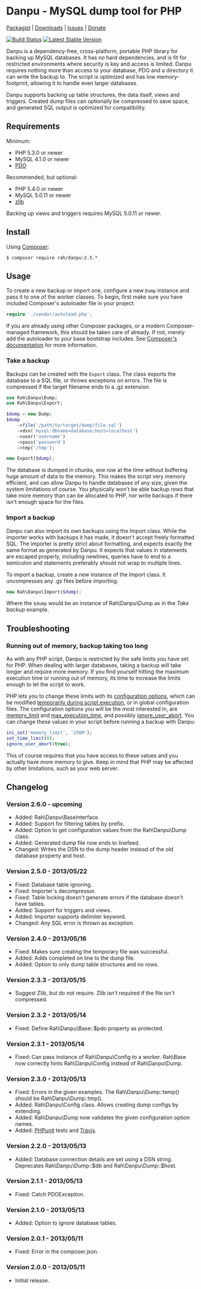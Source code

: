Danpu - MySQL dump tool for PHP
=========

[Packagist](https://packagist.org/packages/rah/danpu) | [Downloads](https://github.com/gocom/danpu/releases) | [Issues](https://github.com/gocom/danpu/issues) | [Donate](http://rahforum.biz/donate/danpu)

[![Build Status](https://travis-ci.org/gocom/danpu.png?branch=master)](https://travis-ci.org/gocom/danpu) [![Latest Stable Version](https://poser.pugx.org/rah/danpu/v/stable.png)](https://packagist.org/packages/rah/danpu)

Danpu is a dependency-free, cross-platform, portable PHP library for backing up MySQL databases. It has no hard dependencies, and is fit for restricted environments where security is key and access is limited. Danpu requires nothing more than access to your database, PDO and a directory it can write the backup to. The script is optimized and has low memory-footprint, allowing it to handle even larger databases.

Danpu supports backing up table structures, the data itself, views and triggers. Created dump files can optionally be compressed to save space, and generated SQL output is optimized for compatibility.

Requirements
---------

Minimum:

* PHP 5.3.0 or newer
* MySQL 4.1.0 or newer
* [PDO](http://php.net/pdo)

Recommended, but optional:

* PHP 5.4.0 or newer
* MySQL 5.0.11 or newer
* [zlib](http://www.php.net/manual/en/book.zlib.php)

Backing up views and triggers requires MySQL 5.0.11 or newer.

Install
---------

Using [Composer](http://getcomposer.org):

    $ composer require rah/danpu:2.5.*

Usage
---------

To create a new backup or import one, configure a new ```Dump``` instance and pass it to one of the worker classes. To begin, first make sure you have included Composer's autoloader file in your project:

```php
require './vendor/autoload.php';
```

If you are already using other Composer packages, or a modern Composer-managed framework, this should be taken care of already. If not, merely add the autoloader to your base bootstrap includes. See [Composer's documentation](http://getcomposer.org) for more information.

### Take a backup

Backups can be created with the ```Export``` class. The class exports the database to a SQL file, or throws exceptions on errors. The file is compressed if the target filename ends to a .gz extension.

```php
use Rah\Danpu\Dump;
use Rah\Danpu\Export;

$dump = new Dump;
$dump
    ->file('/path/to/target/dump/file.sql')
    ->dsn('mysql:dbname=database;host=localhost')
    ->user('username')
    ->pass('password')
    ->tmp('/tmp');

new Export($dump);
```

The database is dumped in chunks, one row at the time without buffering huge amount of data to the memory. This makes the script very memory efficient, and can allow Danpu to handle databases of any size, given the system limitations of course. You physically won't be able backup rows that take more memory than can be allocated to PHP, nor write backups if there isn't enough space for the files.

### Import a backup

Danpu can also import its own backups using the Import class. While the importer works with backups it has made, it doesn't accept freely formatted SQL. The importer is pretty strict about formatting, and expects exactly the same format as generated by Danpu. It expects that values in statements are escaped properly, including newlines, queries have to end to a semicolon and statements preferably should not wrap to multiple lines.

To import a backup, create a new instance of the Import class. It uncompresses any .gz files before importing.

```php
new Rah\Danpu\Import($dump);
```

Where the ```$dump``` would be an instance of Rah\Danpu\Dump as in the *Take backup* example.

Troubleshooting
---------

### Running out of memory, backup taking too long

As with any PHP script, Danpu is restricted by the safe limits you have set for PHP. When dealing with larger databases, taking a backup will take longer and require more memory. If you find yourself hitting the maximum execution time or running out of memory, its time to increase the limits enough to let the script to work.

PHP lets you to change these limits with its [configuration options](http://php.net/manual/en/ini.core.php), which can be modified [temporarily during script execution](http://php.net/manual/en/function.ini-set.php), or in global configuration files. The configuration options you will be the most interested in, are [memory_limit](http://www.php.net/manual/en/ini.core.php#ini.memory-limit) and [max_execution_time](http://www.php.net/manual/en/info.configuration.php#ini.max-execution-time), and possibly [ignore_user_abort](http://php.net/manual/en/function.ignore-user-abort.php). You can change these values in your script before running a backup with Danpu:

```php
ini_set('memory_limit', '256M');
set_time_limit(0);
ignore_user_abort(true);
```

This of course requires that you have access to these values and you actually have more memory to give. Keep in mind that PHP may be affected by other limitations, such as your web server.

Changelog
---------

### Version 2.6.0 - upcoming

* Added: Rah\Danpu\BaseInterface.
* Added: Support for filtering tables by prefix.
* Added: Option to get configuration values from the Rah\Danpu\Dump class.
* Added: Generated dump file now ends to linefeed.
* Changed: Writes the DSN to the dump header instead of the old database property and host.

### Version 2.5.0 - 2013/05/22

* Fixed: Database table ignoring.
* Fixed: Importer's decompressor.
* Fixed: Table locking doesn't generate errors if the database doesn't have tables.
* Added: Support for triggers and views.
* Added: Importer supports delimiter keyword.
* Changed: Any SQL error is thrown as exception.

### Version 2.4.0 - 2013/05/16

* Fixed: Makes sure creating the temporary file was successful.
* Added: Adds completed on line to the dump file.
* Added: Option to only dump table structures and no rows.

### Version 2.3.3 - 2013/05/15

* Suggest Zlib, but do not require. Zlib isn't required if the file isn't compressed.

### Version 2.3.2 - 2013/05/14

* Fixed: Define Rah\Danpu\Base::$pdo property as protected.

### Version 2.3.1 - 2013/05/14

* Fixed: Can pass instance of Rah\Danpu\Config to a worker. Rah\Base now correctly hints Rah\Danpu\Config instead of Rah\Danpu\Dump.

### Version 2.3.0 - 2013/05/13

* Fixed: Errors in the given examples. The Rah\Danpu\Dump::temp() should be Rah\Danpu\Dump::tmp().
* Added: Rah\Danpu\Config class. Allows creating dump configs by extending.
* Added: Rah\Danpu\Dump now validates the given configuration option names.
* Added: [PHPunit](http://phpunit.de) tests and [Travis](https://travis-ci.org/gocom/danpu).

### Version 2.2.0 - 2013/05/13

* Added: Database connection details are set using a DSN string. Deprecates Rah\Danpu\Dump::$db and Rah\Danpu\Dump::$host.

### Version 2.1.1 - 2013/05/13

* Fixed: Catch PDOExcepiton.

### Version 2.1.0 - 2013/05/13

* Added: Option to ignore database tables.

### Version 2.0.1 - 2013/05/11

* Fixed: Error in the composer.json.

### Version 2.0.0 - 2013/05/11

* Initial release.

